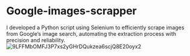 # Google-images-scrapper
I developed a Python script using Selenium to efficiently scrape images from Google’s image search, automating the extraction process with precision and reliability.
![9LFFMbOMFJ3P7xs2yGHrDQukzea6scjQ8E20oyx2](https://github.com/user-attachments/assets/e59e1616-f680-407f-a4e2-5398de87eb73)
